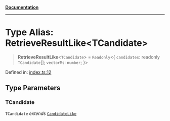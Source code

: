 [**Documentation**](../../../README.md)

***

# Type Alias: RetrieveResultLike\<TCandidate\>

> **RetrieveResultLike**\<`TCandidate`\> = `Readonly`\<\{ `candidates`: readonly `TCandidate`[]; `vectorMs`: `number`; \}\>

Defined in: [index.ts:12](https://github.com/ceponatia/roler/blob/3285898e6e20febeb11523af0dddefd8f892e902/packages/testutils/src/index.ts#L12)

## Type Parameters

### TCandidate

`TCandidate` *extends* [`CandidateLike`](CandidateLike.md)
